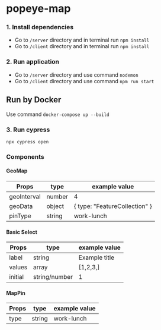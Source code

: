 # popeye-map
 
### 1. Install dependencies
- Go to `/server` directory and in terminal run `npm install`
- Go to `/client` directory and in terminal run `npm install`

### 2. Run application
- Go to `/server` directory and use command `nodemon`
- Go to `/client` directory and use command `npm run start`

## Run by Docker

Use command `docker-compose up --build`

### 3. Run cypress
`npx cypress open`

### Components

#### GeoMap
Props | type | example value
--- | --- | --- |
geoInterval | number | 4
geoData | object | { type: "FeatureCollection" }
pinType | string | work-lunch

#### Basic Select
Props | type | example value
--- | --- | --- |
label | string | Example title
values | array | [1,2,3,]
initial | string/number | 1

#### MapPin
Props | type | example value
--- | --- | --- |
type | string | work-lunch
